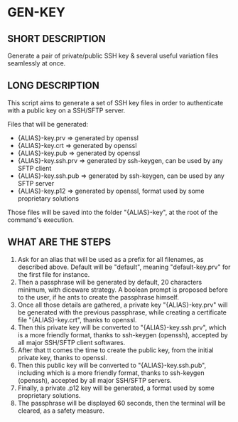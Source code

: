 # GEN-KEY

SHORT DESCRIPTION
--------------------
Generate a pair of private/public SSH key & several useful variation files seamlessly at once.

LONG DESCRIPTION
--------------------
This script aims to generate a set of SSH key files in order to authenticate with a public key on a SSH/SFTP server.

Files that will be generated:

- {ALIAS}-key.prv => generated by openssl
- {ALIAS}-key.crt => generated by openssl
- {ALIAS}-key.pub => generated by openssl
- {ALIAS}-key.ssh.prv => generated by ssh-keygen, can be used by any SFTP client
- {ALIAS}-key.ssh.pub => generated by ssh-keygen, can be used by any SFTP server
- {ALIAS}-key.p12 => generated by openssl, format used by some proprietary solutions

Those files will be saved into the folder "{ALIAS}-key", at the root of the command's execution.

WHAT ARE THE STEPS
--------------------
1. Ask for an alias that will be used as a prefix for all filenames, as described above. Default will be "default", meaning "default-key.prv" for the first file for instance.
2. Then a passphrase will be generated by default, 20 characters minimum, with diceware strategy. A boolean prompt is proposed before to the user, if he ants to create the passphrase himself.
3. Once all those details are gathered, a private key "{ALIAS}-key.prv" will be generated with the previous passphrase, while creating a certificate file "{ALIAS}-key.crt", thanks to openssl.
4. Then this private key will be converted to "{ALIAS}-key.ssh.prv", which is a more friendly format, thanks to ssh-keygen (openssh), accepted by all major SSH/SFTP client softwares.
5. After that tt comes the time to create the public key, from the initial private key, thanks to openssl.
6. Then this public key will be converted to "{ALIAS}-key.ssh.pub", including which is a more friendly format, thanks to ssh-keygen (openssh), accepted by all major SSH/SFTP servers.
7. Finally, a private .p12 key will be generated, a format used by some proprietary solutions.
8. The passphrase will be displayed 60 seconds, then the terminal will be cleared, as a safety measure.
